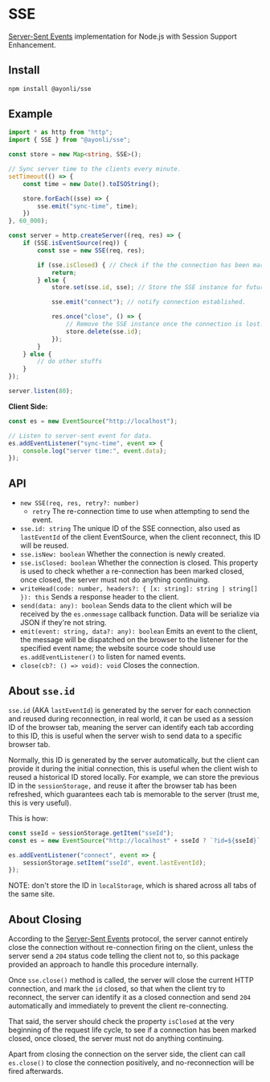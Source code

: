 # SSE

[Server-Sent Events](https://html.spec.whatwg.org/multipage/server-sent-events.html)
implementation for Node.js with Session Support Enhancement.

## Install

```sh
npm install @ayonli/sse
```

## Example

```ts
import * as http from "http";
import { SSE } from "@ayonli/sse";

const store = new Map<string, SSE>();

// Sync server time to the clients every minute.
setTimeout(() => {
    const time = new Date().toISOString();

    store.forEach((sse) => {
        sse.emit("sync-time", time);
    })
}, 60_000);

const server = http.createServer((req, res) => {
    if (SSE.isEventSource(req)) {
        const sse = new SSE(req, res);

        if (sse.isClosed) { // Check if the the connection has been marked closed.
            return;
        } else {
            store.set(sse.id, sse); // Store the SSE instance for future use.

            sse.emit("connect"); // notify connection established.

            res.once("close", () => {
                // Remove the SSE instance once the connection is lost.
                store.delete(sse.id);
            });
        }
    } else {
        // do other stuffs
    }
});

server.listen(80);
```

**Client Side:**

```javascript
const es = new EventSource("http://localhost");

// Listen to server-sent event for data.
es.addEventListener("sync-time", event => {
    console.log("server time:", event.data);
});
```

## API

- `new SSE(req, res, retry?: number)`
    - `retry` The re-connection time to use when attempting to send the event.
- `sse.id: string` The unique ID of the SSE connection, also used as 
    `lastEventId` of the client EventSource, when the client reconnect, this ID 
    will be reused.
- `sse.isNew: boolean` Whether the connection is newly created.
- `sse.isClosed: boolean` Whether the connection is closed. This property is 
    used to check whether a re-connection has been marked closed, once closed, 
    the server must not do anything continuing.
- `writeHead(code: number, headers?: { [x: string]: string | string[] }): this`
    Sends a response header to the client.
- `send(data: any): boolean` Sends data to the client which will be received by
    the `es.onmessage` callback function. Data will be serialize via JSON if
    they're not string.
- `emit(event: string, data?: any): boolean` Emits an event to the client, the 
    message will be dispatched on the browser to the listener for the specified 
    event name; the website source code should use `es.addEventListener()` to 
    listen for named events.
- `close(cb?: () => void): void` Closes the connection.

## About `sse.id`

`sse.id` (AKA `lastEventId`) is generated by the server for each connection and
reused during reconnection, in real world, it can be used as a session ID of the
browser tab, meaning the server can identify each tab according to this ID, this
is useful when the server wish to send data to a specific browser tab.

Normally, this ID is generated by the server automatically, but the client can
provide it during the initial connection, this is useful when the client wish
to reused a historical ID stored locally. For example, we can store the
previous ID in the `sessionStorage,` and reuse it after the browser tab has been
refreshed, which guarantees each tab is memorable to the server (trust me, this
is very useful).

This is how:

```ts
const sseId = sessionStorage.getItem("sseId");
const es = new EventSource("http://localhost" + sseId ? `?id=${sseId}` : "");

es.addEventListener("connect", event => {
    sessionStorage.setItem("sseId", event.lastEventId);
});
```

NOTE: don't store the ID in `localStorage`, which is shared across all tabs of
the same site.

## About Closing

According to the
[Server-Sent Events](https://html.spec.whatwg.org/multipage/server-sent-events.html) 
protocol, the server cannot entirely close the connection without re-connection 
firing on the client, unless the server send a `204` status code telling the 
client not to, so this package provided an approach to handle this procedure 
internally.

Once `sse.close()` method is called, the server will close the current  HTTP
connection, and mark the `id` closed, so that when the client try to reconnect,
the server can identify it as a closed connection and send `204`  automatically
and immediately to prevent the client re-connecting.

That said, the server should check the property `isClosed` at the very beginning
of the request life cycle, to see if a connection has been marked closed, once
closed, the server must not do anything continuing.

Apart from closing the connection on the server side, the client can call
`es.close()` to close the connection positively, and no-reconnection will be
fired afterwards.
